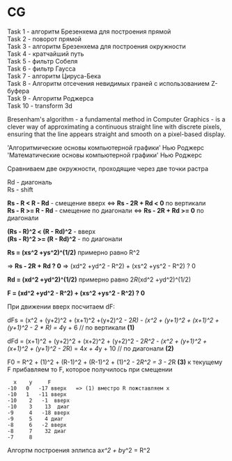 # CG

Task 1 - алгоритм Брезенхема для построения прямой \
Task 2 - поворот прямой \
Task 3 - алгоритм Брезенхема для построения окружности \
Task 4 - кратчайший путь\
Task 5 - фильтр Собеля\
Task 6 - фильтр Гаусса\
Task 7 - алгоритм Цируса-Бека\
Task 8 - Алгоритм отсечения невидимых граней с использованием Z-буфера\
Task 9 - Алгоритм Роджерса\
Task 10 - transform 3d

Bresenham's algorithm - a fundamental method in Computer Graphics - is a clever way of approximating a continuous straight line with discrete pixels, ensuring that the line appears straight and smooth on a pixel-based display.

'Aлгоритмические основы компьютерной графики' Hью Pоджерс\
'Математические основы компьютерной графики' Hью Pоджерс

Cравниваем две окружности, проходящие через две точки растра

Rd - диагональ\
Rs - shift

**Rs - R < R - Rd** - смещение вверх            <=>  **Rs - 2R + Rd < 0**    по вертикали\
**Rs - R >= R - Rd** - смещение по диагонали    <=>  **Rs - 2R + Rd >= 0** по диагонали

**(Rs - R)^2 < (R - Rd)^2** - вверх\
**(Rs - R)^2 >= (R - Rd)^2** - по диагонали

**Rs = (xs^2 +ys^2)^(1/2)** примерно равно R^2                     

=> **Rs - 2R + Rd ? 0** => (xd^2 +yd^2 - R^2) + (xs^2 +ys^2 - R^2) ? 0

**Rd = (xd^2 +yd^2)^(1/2)** примерно равно 2*R*(xd^2 +yd^2)^(1/2)  

**F = (xd^2 +yd^2 - R^2) + (xs^2 +ys^2 - R^2) ? 0**

При движении вверх посчитаем dF:

dFs = (x^2 + (y+2)^2 + (x+1)^2 +(y+2)^2 - 2*R) - (x^2 + (y+1)^2 + (x+1)^2 +(y+1)^2 - 2 * R) = 4*y + 6
// по вертикали **(1)**

dFd = (x+1)^2 + (y+2)^2 + (x+2)^2 + (y+2)^2 - 2*R^2 - (x^2 + (y+1)^2 + (x+1)^2 + (y+1)^2 - 2*R) = 4*x + 4*y + 10 // по диагонали **(2)**


F0 = R^2 + (1)^2 + (R-1)^2 + (R-1)^2 + (1)^2 - 2*R^2 = 3 - 2*R **(3)**
к текущему F прибавляем то F, которое получилось при смещении



```
  x    y     F
-10   0   -17 вверх   => (1) вместро R пожставляем x
-10   1   -11 вверх
-10    2   -1  вверх
-10    3    13  диаг
-9     4   -18 вверх
-9     5    4 диаг
-8     6   -2 вверх
-8     7    32 диаг
-7     8
```

Aлгортм построения эллипса
a*x^2 + b*y^2 = R^2
